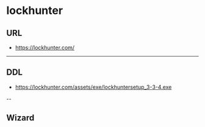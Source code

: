# lockhunter

## URL
* https://lockhunter.com/

---

## DDL
* https://lockhunter.com/assets/exe/lockhuntersetup_3-3-4.exe

--

## Wizard
